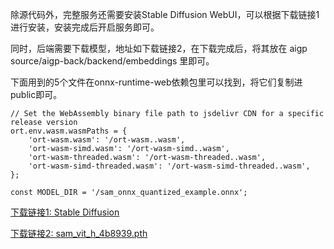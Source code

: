 除源代码外，完整服务还需要安装Stable Diffusion WebUI，可以根据下载链接1进行安装，安装完成后开启服务即可。

同时，后端需要下载模型，地址如下载链接2，在下载完成后，将其放在 aigp source/aigp-back/backend/embeddings 里即可。

下面用到的5个文件在onnx-runtime-web依赖包里可以找到，将它们复制进public即可。

```vue
// Set the WebAssembly binary file path to jsdelivr CDN for a specific release version
ort.env.wasm.wasmPaths = {
    'ort-wasm.wasm': '/ort-wasm..wasm',
    'ort-wasm-simd.wasm': '/ort-wasm-simd..wasm',
    'ort-wasm-threaded.wasm': '/ort-wasm-threaded..wasm',
    'ort-wasm-simd-threaded.wasm': '/ort-wasm-simd-threaded..wasm',
};

const MODEL_DIR = '/sam_onnx_quantized_example.onnx';
```



[下载链接1: Stable Diffusion](https://github.com/AUTOMATIC1111/stable-diffusion-webui)

[下载链接2: sam_vit_h_4b8939.pth](https://huggingface.co/spaces/abhishek/StableSAM/blob/main/sam_vit_h_4b8939.pth)
